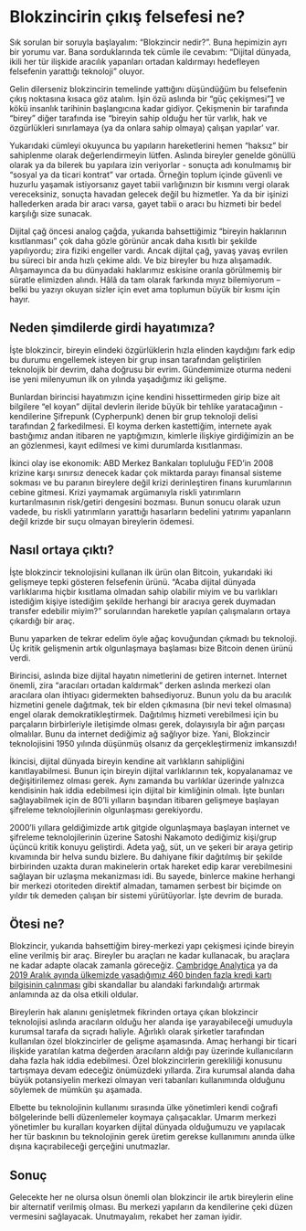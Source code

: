 # Blokzincirin çıkış felsefesi ne?

Sık sorulan bir soruyla başlayalım: “Blokzincir nedir?”. Buna hepimizin ayrı bir yorumu var. Bana sorduklarında tek cümle ile cevabım: “Dijital dünyada, ikili her tür ilişkide aracılık yapanları ortadan kaldırmayı hedefleyen felsefenin yarattığı teknoloji” oluyor.

Gelin dilerseniz blokzincirin temelinde yattığını düşündüğüm bu felsefenin çıkış noktasına kısaca göz atalım. İşin özü aslında bir “güç çekişmesi”[1]() ve kökü insanlık tarihinin başlangıcına kadar gidiyor. Çekişmenin bir tarafında “birey” diğer tarafında ise “bireyin sahip olduğu her tür varlık, hak ve özgürlükleri sınırlamaya \(ya da onlara sahip olmaya\) çalışan yapılar’ var.

Yukarıdaki cümleyi okuyunca bu yapıların hareketlerini hemen “haksız” bir sahiplenme olarak değerlendirmeyin lütfen. Aslında bireyler genelde gönüllü olarak ya da bilerek bu yapılara izin veriyorlar - sonuçta adı konulmamış bir “sosyal ya da ticari kontrat” var ortada. Örneğin toplum içinde güvenli ve huzurlu yaşamak istiyorsanız gayet tabii varlığınızın bir kısmını vergi olarak vereceksiniz, sonuçta havadan gelecek değil bu hizmetler. Ya da bir işinizi hallederken arada bir aracı varsa, gayet tabii o aracı bu hizmeti bir bedel karşılığı size sunacak.

Dijital çağ öncesi analog çağda, yukarıda bahsettiğimiz “bireyin haklarının kısıtlanması” çok daha gözle görünür ancak daha kısıtlı bir şekilde yapılıyordu; zira fiziki engeller vardı. Ancak dijital çağ, yavaş yavaş evrilen bu süreci bir anda hızlı çekime aldı. Ve biz bireyler bu hıza alışamadık. Alışamayınca da bu dünyadaki haklarımız eskisine oranla görülmemiş bir süratle elimizden alındı. Hâlâ da tam olarak farkında mıyız bilemiyorum – belki bu yazıyı okuyan sizler için evet ama toplumun büyük bir kısmı için hayır.

## Neden şimdilerde girdi hayatımıza? <a id="neden-&#x15F;imdilerde-girdi-hayat&#x131;m&#x131;za"></a>

İşte blokzincir, bireyin elindeki özgürlüklerin hızla elinden kaydığını fark edip bu durumu engellemek isteyen bir grup insan tarafından geliştirilen teknolojik bir devrim, daha doğrusu bir evrim. Gündemimize oturma nedeni ise yeni milenyumun ilk on yılında yaşadığımız iki gelişme.

Bunlardan birincisi hayatımızın içine kendini hissettirmeden girip bize ait bilgilere “el koyan” dijital devlerin ileride büyük bir tehlike yaratacağının - kendilerine Şifrepunk \(Cypherpunk\) denen bir grup teknoloji delisi tarafından [2]() farkedilmesi. El koyma derken kastettiğim, internete ayak bastığımız andan itibaren ne yaptığımızın, kimlerle ilişkiye girdiğimizin an be an gözlenmesi, kayıt edilmesi ve kimi durumlarda kısıtlanması.

İkinci olay ise ekonomik: ABD Merkez Bankaları topluluğu FED’in 2008 krizine karşı sınırsız denecek kadar çok miktarda parayı finansal sisteme sokması ve bu paranın bireylere değil krizi derinleştiren finans kurumlarının cebine gitmesi. Krizi yaymamak argümanıyla riskli yatırımların kurtarılmasının risk/getiri dengesini bozması. Bunun sonucu olarak uzun vadede, bu riskli yatırımların yarattığı hasarların bedelini yatırımı yapanların değil krizde bir suçu olmayan bireylerin ödemesi.

## Nasıl ortaya çıktı? <a id="nas&#x131;l-ortaya-&#xE7;&#x131;kt&#x131;"></a>

İşte blokzincir teknolojisini kullanan ilk ürün olan Bitcoin, yukarıdaki iki gelişmeye tepki gösteren felsefenin ürünü. “Acaba dijital dünyada varlıklarıma hiçbir kısıtlama olmadan sahip olabilir miyim ve bu varlıkları istediğim kişiye istediğim şekilde herhangi bir aracıya gerek duymadan transfer edebilir miyim?” sorularından hareketle yapılan çalışmaların ortaya çıkardığı bir araç.

Bunu yaparken de tekrar edelim öyle ağaç kovuğundan çıkmadı bu teknoloji. Üç kritik gelişmenin artık olgunlaşmaya başlaması bize Bitcoin denen ürünü verdi.

Birincisi, aslında bize dijital hayatın nimetlerini de getiren internet. Internet önemli, zira “aracıları ortadan kaldırmak” derken aslında merkezi olan aracılara olan ihtiyacı gidermekten bahsediyoruz. Bunun yolu da bu aracılık hizmetini genele dağıtmak, tek bir elden çıkmasına \(bir nevi tekel olmasına\) engel olarak demokratikleştirmek. Dağıtılmış hizmeti verebilmesi için bu parçaların birbirleriyle iletişimde olması gerek, dolayısıyla bir ağın parçası olmalılar. Bunu da internet dediğimiz ağ sağlıyor bize. Yani, Blokzincir teknolojisini 1950 yılında düşünmüş olsanız da gerçekleştirmeniz imkansızdı!

İkincisi, dijital dünyada bireyin kendine ait varlıkların sahipliğini kanıtlayabilmesi. Bunun için bireyin dijital varlıklarının tek, kopyalanamaz ve değişitirilemez olması gerek. Aynı zamanda bu varlıklar üzerinde yalnızca kendisinin hak iddia edebilmesi için dijital bir kimliğinin olmalı. İşte bunları sağlayabilmek için de 80’li yılların başından itibaren gelişmeye başlayan şifreleme teknolojilerinin olgunlaşması gerekiyordu.

2000’li yıllara geldiğimizde artık gitgide olgunlaşmaya başlayan internet ve şifreleme teknolojilerinin üzerine Satoshi Nakamoto dediğimiz kişi/grup üçüncü kritik konuyu geliştirdi. Adeta yağ, süt, un ve şekeri bir araya getirip kıvamında bir helva sundu bizlere. Bu dahiyane fikir dağıtılmış bir şekilde birbirinden uzakta duran makinelerin ortak hareket edip karar verebilmesini sağlayan bir uzlaşma mekanizması idi. Bu sayede, binlerce makine herhangi bir merkezi otoriteden direktif almadan, tamamen serbest bir biçimde on yıldır tık demeden çalışan bir sistemi yürütüyorlar. İşte devrim de burada.

## Ötesi ne? <a id="&#xF6;tesi-ne"></a>

Blokzincir, yukarıda bahsettiğim birey-merkezi yapı çekişmesi içinde bireyin eline verilmiş bir araç. Bireyler bu araçları ne kadar kullanacak, bu araçlara ne kadar adapte olacak zamanla göreceğiz. [Cambridge Analytica](https://www.theguardian.com/news/series/cambridge-analytica-files) ya da [2019 Aralık ayında ülkemizde yaşadığımız 460 binden fazla kredi kartı bilgisinin çalınması](https://www.bbc.com/turkce/haberler-turkiye-50746265) gibi skandallar bu alandaki farkındalığı artırmak anlamında az da olsa etkili oldular.

Bireylerin hak alanını genişletmek fikrinden ortaya çıkan blokzincir teknolojisi aslında aracıların olduğu her alanda işe yarayabileceği umuduyla kurumsal tarafa da sıçradı haliyle. Ağırlıklı olarak şirketler tarafından kullanılan özel blokzincirler de gelişme aşamasında. Amaç herhangi bir ticari ilişkide yaratılan katma değerden aracıların aldığı pay üzerinde kullanıcıların daha fazla hak iddia edebilmesi. Özel blokzincirlerin gerekliliği konusunu tartışmaya devam edeceğiz önümüzdeki yıllarda. Zira kurumsal alanda daha büyük potansiyelin merkezi olmayan veri tabanları kullanımında olduğunu söylemek de mümkün şu aşamada.

Elbette bu teknolojinin kullanımı sırasında ülke yönetimleri kendi coğrafi bölgelerinde belli düzenlemeler koymaya çalışacaklar. Umarım merkezi yönetimler bu kuralları koyarken dijital dünyada olduğumuzu ve yapılacak her tür baskının bu teknolojinin gerek üretim gerekse kullanımını anında ülke dışına kaçırabileceği gerçeğini unutmazlar.

## Sonuç <a id="sonu&#xE7;"></a>

Gelecekte her ne olursa olsun önemli olan blokzincir ile artık bireylerin eline bir alternatif verilmiş olması. Bu merkezi yapıların da kendilerine çeki düzen vermesini sağlayacak. Unutmayalım, rekabet her zaman iyidir.

